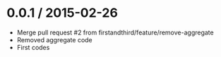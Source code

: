 
0.0.1 / 2015-02-26
==================

  * Merge pull request #2 from firstandthird/feature/remove-aggregate
  * Removed aggregate code
  * First codes
